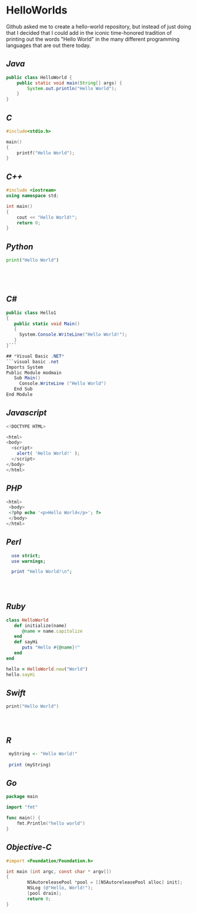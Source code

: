 # HelloWorlds
Github asked me to create a hello-world repository, but instead of just doing that I decided that I could add in the iconic time-honored tradition of printing out the words "Hello World" in the many different programming languages that are out there today.

## *Java*
```java
public class HelloWorld {
    public static void main(String[] args) {
        System.out.println("Hello World");
    }
}
```

## *C*
```C
#include<stdio.h>

main()
{
    printf("Hello World");
}
```

## *C++*
```C++
#include <iostream>
using namespace std;

int main() 
{
    cout << "Hello World!";
    return 0;
}
```
## *Python*
```python
print("Hello World")






```
## *C#*
```C#
public class Hello1
{
   public static void Main()
   {
     System.Console.WriteLine("Hello World!");
   }
}```

## *Visual Basic .NET*
```visual basic .net
Imports System
Public Module modmain
   Sub Main()
     Console.WriteLine ("Hello World")
   End Sub
End Module
```

## *Javascript*
```javascript
<!DOCTYPE HTML>

<html>
<body>
  <script>
    alert( 'Hello World!' );
  </script>
</body>
</html>
```
## *PHP*
```php
<html>
 <body>
 <?php echo '<p>Hello World</p>'; ?> 
 </body>
</html>
```


## *Perl*
```perl
  use strict;
  use warnings;

  print "Hello World!\n";
  
  
  
```  
## *Ruby*
```ruby
class HelloWorld  
   def initialize(name) 
      @name = name.capitalize
   end
   def sayHi  
      puts "Hello #{@name}!"
   end
end

hello = HelloWorld.new("World")
hello.sayHi
```
## *Swift*
```swift
print("Hello World")





```
## *R*
```R
 myString <- "Hello World!"
 
 print (myString)
``` 
 
 
 
 
 ## *Go*
```go
package main

import "fmt"

func main() {
    fmt.Println("hello world")
}

```

## *Objective-C*
```objective-c
#import <Foundation/Foundation.h>

int main (int argc, const char * argv[])
{ 
        NSAutoreleasePool *pool = [[NSAutoreleasePool alloc] init];
        NSLog (@"Hello, World!");
        [pool drain];
        return 0;
}
```
